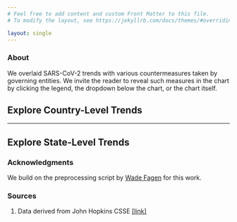 ```yaml
---
# Feel free to add content and custom Front Matter to this file.
# To modify the layout, see https://jekyllrb.com/docs/themes/#overriding-theme-defaults

layout: single
---
```

<h3>About</h3>
We overlaid SARS-CoV-2 trends with various countermeasures taken by
governing entities. We invite the reader to reveal such measures in the
chart by clicking the legend, the dropdown below the chart, or the chart itself.

<h2 id="country_vis_section">Explore Country-Level Trends</h2>
<div id="country_vis" class="overflow-center"></div>

-------------------------------------------------------

<h2 id="state_vis_section">Explore State-Level Trends</h2>
<div id="state_vis" class="overflow-center"></div>

<h3>Acknowledgments</h3>
<p>
We build on the preprocessing script by <a href="https://github.com/wadefagen/91-DIVOC/blob/master/pages/covid-visualization/processData.py">Wade Fagen</a> for this work.
</p>

<h3 id="references">Sources</h3>
<ol id="references-list" class="references">
<li id="jhu_data" class="title">
Data derived from John Hopkins CSSE <a href="https://github.com/CSSEGISandData/COVID-19">[link]</a>
</li>
</ol>
